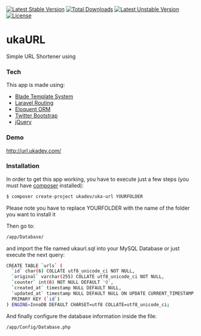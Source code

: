 [![Latest Stable Version](https://poser.pugx.org/ukadev/uka-url/v/stable.svg)](https://packagist.org/packages/ukadev/blogfolio) 
[![Total Downloads](https://poser.pugx.org/ukadev/uka-url/downloads.svg)](https://packagist.org/packages/ukadev/blogfolio) 
[![Latest Unstable Version](https://poser.pugx.org/ukadev/uka-url/v/unstable.svg)](https://packagist.org/packages/ukadev/blogfolio) 
[![License](https://poser.pugx.org/ukadev/blogfolio/license.svg)](https://packagist.org/packages/ukadev/blogfolio)
# ukaURL
Simple URL Shortener using 

### Tech
This app is made using:
  - [Blade Template System](https://github.com/PhiloNL/Laravel-Blade)
  - [Laravel Routing](https://github.com/illuminate/routing)
  - [Eloquent ORM](https://github.com/illuminate/database)
  - [Twitter Bootstrap](http://twitter.github.com/bootstrap/)
  - [jQuery](http://jquery.com)

### Demo
http://url.ukadev.com/

### Installation
In order to get this app working, you have to execute just a few steps (you must have [composer](https://getcomposer.org/) installed):
```sh
$ composer create-project ukadev/uka-url YOURFOLDER
```
Please note you have to replace YOURFOLDER with the name of the folder you want to install it

Then go to:
```sh
/app/Database/
```
and import the file named ukaurl.sql into your MySQL Database or just execute the next query:
```sh
CREATE TABLE `urls` (
  `id` char(6) COLLATE utf8_unicode_ci NOT NULL,
  `original` varchar(255) COLLATE utf8_unicode_ci NOT NULL,
  `counter` int(6) NOT NULL DEFAULT '0',
  `created_at` timestamp NULL DEFAULT NULL,
  `updated_at` timestamp NULL DEFAULT NULL ON UPDATE CURRENT_TIMESTAMP,
  PRIMARY KEY (`id`)
) ENGINE=InnoDB DEFAULT CHARSET=utf8 COLLATE=utf8_unicode_ci;
```

And finally configure the database information inside the file:
```sh
/app/Config/Database.php
```
